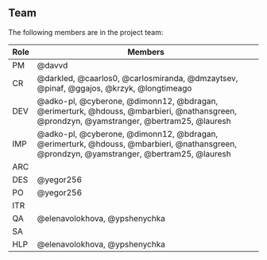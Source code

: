 ## Team

The following members are in the project team:

Role | Members
---|---
PM | @davvd
CR | @darkled, @caarlos0, @carlosmiranda, @dmzaytsev, @pinaf, @ggajos, @krzyk, @longtimeago
DEV | @adko-pl, @cyberone, @dimonn12, @bdragan, @erimerturk, @hdouss, @mbarbieri, @nathansgreen, @prondzyn, @yamstranger, @bertram25, @lauresh
IMP | @adko-pl, @cyberone, @dimonn12, @bdragan, @erimerturk, @hdouss, @mbarbieri, @nathansgreen, @prondzyn, @yamstranger, @bertram25, @lauresh
ARC | 
DES | @yegor256
PO | @yegor256
ITR | 
QA | @elenavolokhova, @ypshenychka
SA | 
HLP | @elenavolokhova, @ypshenychka
